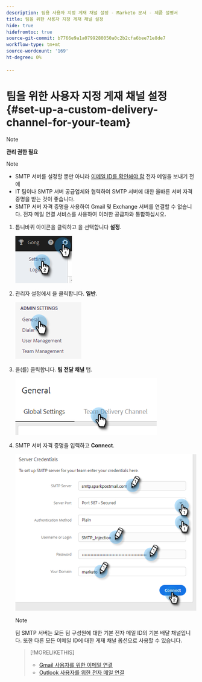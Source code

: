 ```yaml
---
description: 팀용 사용자 지정 게재 채널 설정 - Marketo 문서 - 제품 설명서
title: 팀을 위한 사용자 지정 게재 채널 설정
hide: true
hidefromtoc: true
source-git-commit: b7766e9a1a0799280050a0c2b2cfa6bee71e8de7
workflow-type: tm+mt
source-wordcount: '169'
ht-degree: 0%

---
```


# 팀을 위한 사용자 지정 게재 채널 설정 {#set-up-a-custom-delivery-channel-for-your-team}

>[!NOTE]
>
>**관리 권한 필요**

>[!NOTE]
>
>* SMTP 서버를 설정할 뿐만 아니라 [이메일 ID를 확인해야 함](/help/marketo/product-docs/marketo-sales-insight/actions/getting-started/email-settings/verify-your-email.md) 전자 메일을 보내기 전에
>* IT 팀이나 SMTP 서버 공급업체와 협력하여 SMTP 서버에 대한 올바른 서버 자격 증명을 받는 것이 좋습니다.
>* SMTP 서버 자격 증명을 사용하여 Gmail 및 Exchange 서버를 연결할 수 없습니다. 전자 메일 연결 서비스를 사용하여 이러한 공급자와 통합하십시오.


1. 톱니바퀴 아이콘을 클릭하고 을 선택합니다 **설정**.

   ![](assets/set-up-a-custom-delivery-channel-for-your-team-1.png)

1. 관리자 설정에서 을 클릭합니다. **일반**.

   ![](assets/set-up-a-custom-delivery-channel-for-your-team-2.png)

1. 을(를) 클릭합니다. **팀 전달 채널** 탭.

   ![](assets/set-up-a-custom-delivery-channel-for-your-team-3.png)

1. SMTP 서버 자격 증명을 입력하고 **Connect**.

   ![](assets/set-up-a-custom-delivery-channel-for-your-team-4.png)

   >[!NOTE]
   >
   >팀 SMTP 서버는 모든 팀 구성원에 대한 기본 전자 메일 ID의 기본 배달 채널입니다. 또한 다른 모든 이메일 ID에 대한 게재 채널 옵션으로 사용할 수 있습니다.

   >[!MORELIKETHIS]
   >
   >* [Gmail 사용자를 위한 이메일 연결](/help/marketo/product-docs/marketo-sales-connect/email-plugins/gmail/email-connection-for-gmail-users.md)
   >* [Outlook 사용자를 위한 전자 메일 연결](/help/marketo/product-docs/marketo-sales-connect/email-plugins/msc-for-outlook/email-connection-for-outlook-users.md)

